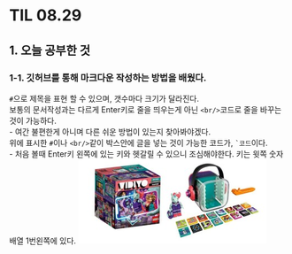 # TIL 08.29
## 1. 오늘 공부한 것
### 1-1. 깃허브를 통해 마크다운 작성하는 방법을 배웠다.
`#`으로 제목을 표현 할 수 있으며, 갯수마다 크기가 달라진다.<br/> 보통의 문서작성과는 다르게 Enter키로 줄을 띄우는게 아닌 `<br/>`코드로 줄을 바꾸는 것이 가능하다.
<br/> - 여간 불편한게 아니며 다른 쉬운 방법이 있는지 찾아봐야겠다.
<br/> 위에 표시한 `#`이나 `<br/>`같이 박스안에 글을 넣는 것이 가능한 코드가, `` `코드 ``이다. 
<br/> - 처음 볼때 Enter키 왼쪽에 있는 키와 헷갈릴 수 있으니 조심해야한다. 키는 윗쪽 숫자배열 1번왼쪽에 있다.
 ![예시](https://github.com/DaeHuKim/DaeHuKim/blob/main/asdasd.jpg)
